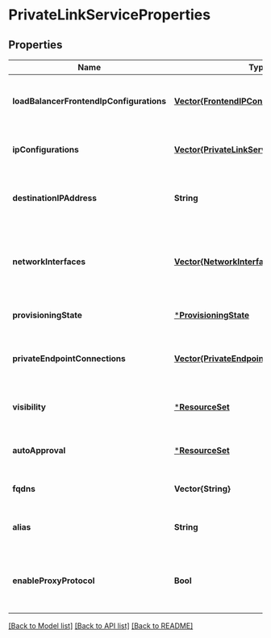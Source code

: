 # PrivateLinkServiceProperties


## Properties
Name | Type | Description | Notes
------------ | ------------- | ------------- | -------------
**loadBalancerFrontendIpConfigurations** | [**Vector{FrontendIPConfiguration}**](FrontendIPConfiguration.md) | An array of references to the load balancer IP configurations. | [optional] [default to nothing]
**ipConfigurations** | [**Vector{PrivateLinkServiceIpConfiguration}**](PrivateLinkServiceIpConfiguration.md) | An array of private link service IP configurations. | [optional] [default to nothing]
**destinationIPAddress** | **String** | The destination IP address of the private link service. | [optional] [default to nothing]
**networkInterfaces** | [**Vector{NetworkInterface2}**](NetworkInterface2.md) | An array of references to the network interfaces created for this private link service. | [optional] [readonly] [default to nothing]
**provisioningState** | [***ProvisioningState**](ProvisioningState.md) |  | [optional] [default to nothing]
**privateEndpointConnections** | [**Vector{PrivateEndpointConnection}**](PrivateEndpointConnection.md) | An array of list about connections to the private endpoint. | [optional] [readonly] [default to nothing]
**visibility** | [***ResourceSet**](ResourceSet.md) | The visibility list of the private link service. | [optional] [default to nothing]
**autoApproval** | [***ResourceSet**](ResourceSet.md) | The auto-approval list of the private link service. | [optional] [default to nothing]
**fqdns** | **Vector{String}** | The list of Fqdn. | [optional] [default to nothing]
**alias** | **String** | The alias of the private link service. | [optional] [readonly] [default to nothing]
**enableProxyProtocol** | **Bool** | Whether the private link service is enabled for proxy protocol or not. | [optional] [default to nothing]


[[Back to Model list]](../README.md#models) [[Back to API list]](../README.md#api-endpoints) [[Back to README]](../README.md)


